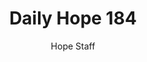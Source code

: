 ---
image: /assets/img/daily-hope-default-artwork.png
title: Daily Hope 184
number: 184
categories:
  - Daily Hope
author: Hope Staff
notes: Daily Hope 184
embed: >-
  <iframe style="border-radius:12px" src="https://open.spotify.com/embed/episode/30ei1vlrnqyf1OKOok3BND?utm_source=generator" width="100%" height="152" frameBorder="0" allowfullscreen="" allow="autoplay; clipboard-write; encrypted-media; fullscreen; picture-in-picture" loading="lazy"></iframe>
---